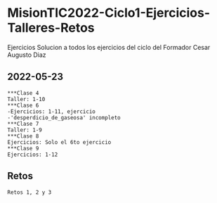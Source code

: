 # MisionTIC2022-Ciclo1-Ejercicios-Talleres-Retos
Ejercicios Solucion a todos los ejercicios del ciclo  del Formador Cesar Augusto Diaz

## 2022-05-23

    ***Clase 4 
    Taller: 1-10
    ***Clase 6 
    -Ejercicios: 1-11, ejercicio 
    -'desperdicio_de_gaseosa' incompleto
    ***Clase 7 
    Taller: 1-9
    ***Clase 8 
    Ejercicios: Solo el 6to ejercicio
    ***Clase 9 
    Ejercicios: 1-12

## Retos
    Retos 1, 2 y 3